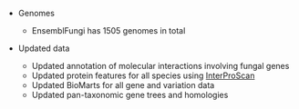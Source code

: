 - Genomes
    - EnsemblFungi has 1505 genomes in total

- Updated data 
    - Updated annotation of molecular interactions involving fungal genes
    - Updated protein features for all species using [InterProScan](http://www.ebi.ac.uk/interpro/search/sequence-search)
    - Updated BioMarts for all gene and variation data
    - Updated pan-taxonomic gene trees and homologies
